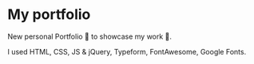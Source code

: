 # My portfolio

New personal Portfolio 🎨 to showcase my work 💼.

I used HTML, CSS, JS & jQuery,
Typeform, FontAwesome, Google Fonts.
